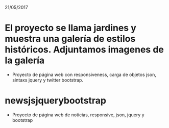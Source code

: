21/05/2017

# El proyecto se llama jardines y muestra una galería de estilos históricos. Adjuntamos imagenes de la galería

- Proyecto de página web con responsiveness, carga de objetos json, sintaxs jquery y twitter bootstrap.

# newsjsjquerybootstrap

- Proyecto de página web de noticias, responsive, json, jquery y bootstrap
